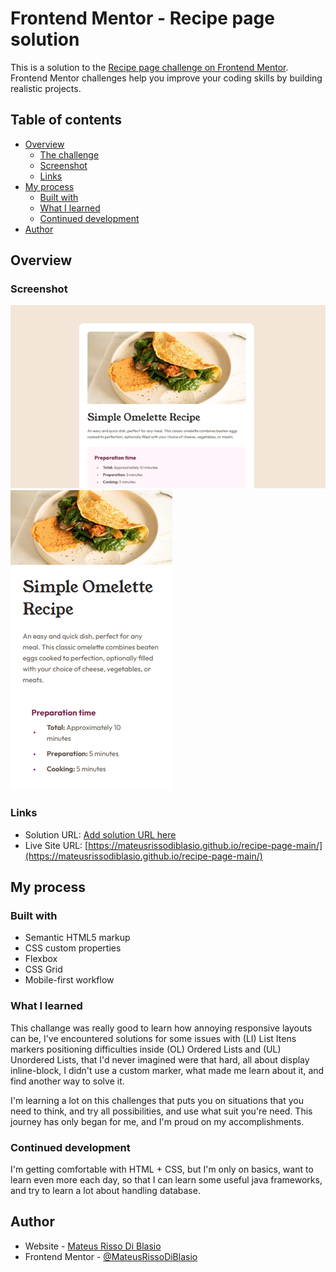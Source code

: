 # Frontend Mentor - Recipe page solution

This is a solution to the [Recipe page challenge on Frontend Mentor](https://www.frontendmentor.io/challenges/recipe-page-KiTsR8QQKm). Frontend Mentor challenges help you improve your coding skills by building realistic projects. 

## Table of contents

- [Overview](#overview)
  - [The challenge](#the-challenge)
  - [Screenshot](#screenshot)
  - [Links](#links)
- [My process](#my-process)
  - [Built with](#built-with)
  - [What I learned](#what-i-learned)
  - [Continued development](#continued-development)
- [Author](#author)

## Overview

### Screenshot

![](/screenshot-desktop.png)
![](/screenshot-mobile.png)

### Links

- Solution URL: [Add solution URL here](https://your-solution-url.com)
- Live Site URL: [https://mateusrissodiblasio.github.io/recipe-page-main/](https://mateusrissodiblasio.github.io/recipe-page-main/)

## My process

### Built with

- Semantic HTML5 markup
- CSS custom properties
- Flexbox
- CSS Grid
- Mobile-first workflow

### What I learned

This challange was really good to learn how annoying responsive layouts can be, I've encountered solutions for some issues with (LI) List Itens markers positioning difficulties inside (OL) Ordered Lists and (UL) Unordered Lists, that I'd never imagined were that hard, all about display inline-block, I didn't use a custom marker, what made me learn about it, and find another way to solve it.

I'm learning a lot on this challenges that puts you on situations that you need to think, and try all possibilities, and use what suit you're need. This journey has only began for me, and I'm proud on my accomplishments.

### Continued development

I'm getting comfortable with HTML + CSS, but I'm only on basics, want to learn even more each day, so that I can learn some useful java frameworks, and try to learn a lot about handling database.

## Author

- Website - [Mateus Risso Di Blasio](https://github.com/MateusRissoDiBlasio)
- Frontend Mentor - [@MateusRissoDiBlasio](https://www.frontendmentor.io/profile/MateusRissoDiBlasio)